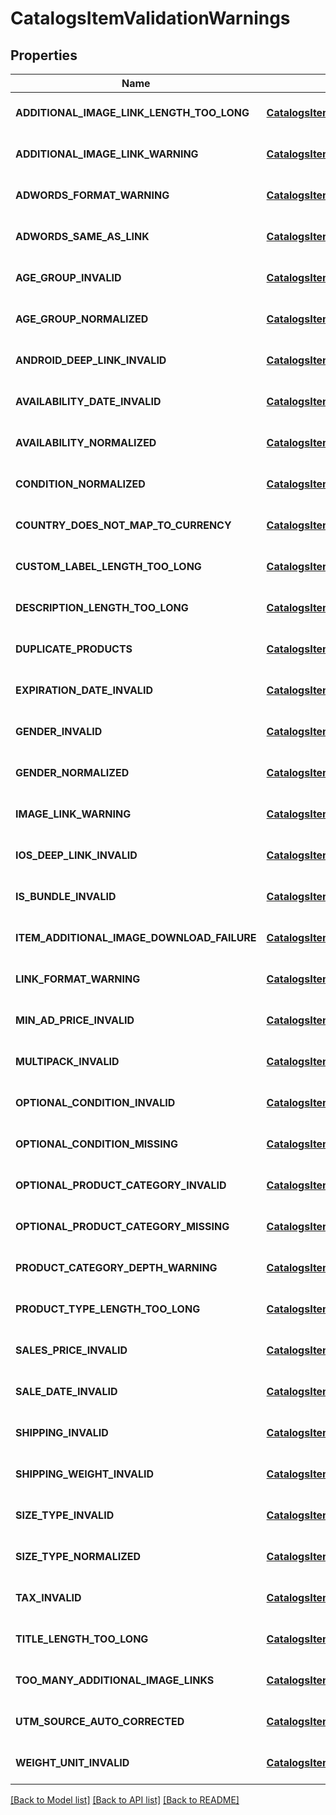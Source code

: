 # CatalogsItemValidationWarnings
## Properties

| Name | Type | Description | Notes |
|------------ | ------------- | ------------- | -------------|
| **ADDITIONAL\_IMAGE\_LINK\_LENGTH\_TOO\_LONG** | [**CatalogsItemValidationDetails**](CatalogsItemValidationDetails.md) |  | [optional] [default to null] |
| **ADDITIONAL\_IMAGE\_LINK\_WARNING** | [**CatalogsItemValidationDetails**](CatalogsItemValidationDetails.md) |  | [optional] [default to null] |
| **ADWORDS\_FORMAT\_WARNING** | [**CatalogsItemValidationDetails**](CatalogsItemValidationDetails.md) |  | [optional] [default to null] |
| **ADWORDS\_SAME\_AS\_LINK** | [**CatalogsItemValidationDetails**](CatalogsItemValidationDetails.md) |  | [optional] [default to null] |
| **AGE\_GROUP\_INVALID** | [**CatalogsItemValidationDetails**](CatalogsItemValidationDetails.md) |  | [optional] [default to null] |
| **AGE\_GROUP\_NORMALIZED** | [**CatalogsItemValidationDetails**](CatalogsItemValidationDetails.md) |  | [optional] [default to null] |
| **ANDROID\_DEEP\_LINK\_INVALID** | [**CatalogsItemValidationDetails**](CatalogsItemValidationDetails.md) |  | [optional] [default to null] |
| **AVAILABILITY\_DATE\_INVALID** | [**CatalogsItemValidationDetails**](CatalogsItemValidationDetails.md) |  | [optional] [default to null] |
| **AVAILABILITY\_NORMALIZED** | [**CatalogsItemValidationDetails**](CatalogsItemValidationDetails.md) |  | [optional] [default to null] |
| **CONDITION\_NORMALIZED** | [**CatalogsItemValidationDetails**](CatalogsItemValidationDetails.md) |  | [optional] [default to null] |
| **COUNTRY\_DOES\_NOT\_MAP\_TO\_CURRENCY** | [**CatalogsItemValidationDetails**](CatalogsItemValidationDetails.md) |  | [optional] [default to null] |
| **CUSTOM\_LABEL\_LENGTH\_TOO\_LONG** | [**CatalogsItemValidationDetails**](CatalogsItemValidationDetails.md) |  | [optional] [default to null] |
| **DESCRIPTION\_LENGTH\_TOO\_LONG** | [**CatalogsItemValidationDetails**](CatalogsItemValidationDetails.md) |  | [optional] [default to null] |
| **DUPLICATE\_PRODUCTS** | [**CatalogsItemValidationDetails**](CatalogsItemValidationDetails.md) |  | [optional] [default to null] |
| **EXPIRATION\_DATE\_INVALID** | [**CatalogsItemValidationDetails**](CatalogsItemValidationDetails.md) |  | [optional] [default to null] |
| **GENDER\_INVALID** | [**CatalogsItemValidationDetails**](CatalogsItemValidationDetails.md) |  | [optional] [default to null] |
| **GENDER\_NORMALIZED** | [**CatalogsItemValidationDetails**](CatalogsItemValidationDetails.md) |  | [optional] [default to null] |
| **IMAGE\_LINK\_WARNING** | [**CatalogsItemValidationDetails**](CatalogsItemValidationDetails.md) |  | [optional] [default to null] |
| **IOS\_DEEP\_LINK\_INVALID** | [**CatalogsItemValidationDetails**](CatalogsItemValidationDetails.md) |  | [optional] [default to null] |
| **IS\_BUNDLE\_INVALID** | [**CatalogsItemValidationDetails**](CatalogsItemValidationDetails.md) |  | [optional] [default to null] |
| **ITEM\_ADDITIONAL\_IMAGE\_DOWNLOAD\_FAILURE** | [**CatalogsItemValidationDetails**](CatalogsItemValidationDetails.md) |  | [optional] [default to null] |
| **LINK\_FORMAT\_WARNING** | [**CatalogsItemValidationDetails**](CatalogsItemValidationDetails.md) |  | [optional] [default to null] |
| **MIN\_AD\_PRICE\_INVALID** | [**CatalogsItemValidationDetails**](CatalogsItemValidationDetails.md) |  | [optional] [default to null] |
| **MULTIPACK\_INVALID** | [**CatalogsItemValidationDetails**](CatalogsItemValidationDetails.md) |  | [optional] [default to null] |
| **OPTIONAL\_CONDITION\_INVALID** | [**CatalogsItemValidationDetails**](CatalogsItemValidationDetails.md) |  | [optional] [default to null] |
| **OPTIONAL\_CONDITION\_MISSING** | [**CatalogsItemValidationDetails**](CatalogsItemValidationDetails.md) |  | [optional] [default to null] |
| **OPTIONAL\_PRODUCT\_CATEGORY\_INVALID** | [**CatalogsItemValidationDetails**](CatalogsItemValidationDetails.md) |  | [optional] [default to null] |
| **OPTIONAL\_PRODUCT\_CATEGORY\_MISSING** | [**CatalogsItemValidationDetails**](CatalogsItemValidationDetails.md) |  | [optional] [default to null] |
| **PRODUCT\_CATEGORY\_DEPTH\_WARNING** | [**CatalogsItemValidationDetails**](CatalogsItemValidationDetails.md) |  | [optional] [default to null] |
| **PRODUCT\_TYPE\_LENGTH\_TOO\_LONG** | [**CatalogsItemValidationDetails**](CatalogsItemValidationDetails.md) |  | [optional] [default to null] |
| **SALES\_PRICE\_INVALID** | [**CatalogsItemValidationDetails**](CatalogsItemValidationDetails.md) |  | [optional] [default to null] |
| **SALE\_DATE\_INVALID** | [**CatalogsItemValidationDetails**](CatalogsItemValidationDetails.md) |  | [optional] [default to null] |
| **SHIPPING\_INVALID** | [**CatalogsItemValidationDetails**](CatalogsItemValidationDetails.md) |  | [optional] [default to null] |
| **SHIPPING\_WEIGHT\_INVALID** | [**CatalogsItemValidationDetails**](CatalogsItemValidationDetails.md) |  | [optional] [default to null] |
| **SIZE\_TYPE\_INVALID** | [**CatalogsItemValidationDetails**](CatalogsItemValidationDetails.md) |  | [optional] [default to null] |
| **SIZE\_TYPE\_NORMALIZED** | [**CatalogsItemValidationDetails**](CatalogsItemValidationDetails.md) |  | [optional] [default to null] |
| **TAX\_INVALID** | [**CatalogsItemValidationDetails**](CatalogsItemValidationDetails.md) |  | [optional] [default to null] |
| **TITLE\_LENGTH\_TOO\_LONG** | [**CatalogsItemValidationDetails**](CatalogsItemValidationDetails.md) |  | [optional] [default to null] |
| **TOO\_MANY\_ADDITIONAL\_IMAGE\_LINKS** | [**CatalogsItemValidationDetails**](CatalogsItemValidationDetails.md) |  | [optional] [default to null] |
| **UTM\_SOURCE\_AUTO\_CORRECTED** | [**CatalogsItemValidationDetails**](CatalogsItemValidationDetails.md) |  | [optional] [default to null] |
| **WEIGHT\_UNIT\_INVALID** | [**CatalogsItemValidationDetails**](CatalogsItemValidationDetails.md) |  | [optional] [default to null] |

[[Back to Model list]](../README.md#documentation-for-models) [[Back to API list]](../README.md#documentation-for-api-endpoints) [[Back to README]](../README.md)

